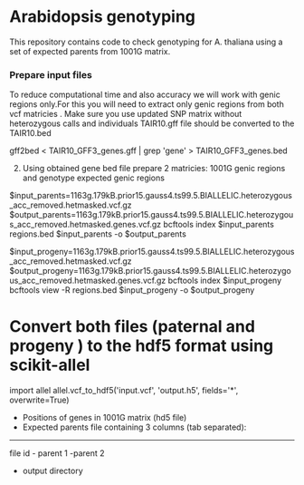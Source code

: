 # Arabidopsis genotyping 
This repository contains code to check genotyping for A. thaliana using a set of expected parents from 1001G matrix. 

### Prepare input files
To reduce computational time and also accuracy we will work with genic regions only.For this you will need to extract only genic regions from both vcf matricies . Make sure you use updated SNP matrix without heterozygous calls and individuals
TAIR10.gff file should be converted to the TAIR10.bed

gff2bed < TAIR10_GFF3_genes.gff | grep 'gene' > TAIR10_GFF3_genes.bed

2) Using obtained gene bed file prepare 2 matricies: 1001G genic regions and genotype expected genic regions

$input_parents=1163g.179kB.prior15.gauss4.ts99.5.BIALLELIC.heterozygous_acc_removed.hetmasked.vcf.gz
$output_parents=1163g.179kB.prior15.gauss4.ts99.5.BIALLELIC.heterozygous_acc_removed.hetmasked.genes.vcf.gz
bcftools index $input_parents
  regions.bed $input_parents -o $output_parents


$input_progeny=1163g.179kB.prior15.gauss4.ts99.5.BIALLELIC.heterozygous_acc_removed.hetmasked.vcf.gz
$output_progeny=1163g.179kB.prior15.gauss4.ts99.5.BIALLELIC.heterozygous_acc_removed.hetmasked.genes.vcf.gz
bcftools index $input_progeny
bcftools view -R regions.bed $input_progeny -o $output_progeny

# Convert both files (paternal and progeny ) to the hdf5 format using scikit-allel
import allel
allel.vcf_to_hdf5('input.vcf', 'output.h5', fields='*', overwrite=True)



- Positions of genes in 1001G matrix (hd5 file)
- Expected parents file containing 3 columns (tab separated):
-----
file id - parent 1 -parent 2
- output directory
  

